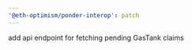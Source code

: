 ```yaml
---
'@eth-optimism/ponder-interop': patch
---
```


add api endpoint for fetching pending GasTank claims

